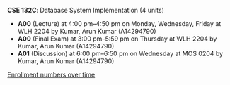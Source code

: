 **CSE 132C**: Database System Implementation (4 units)

- **A00** (Lecture) at 4:00 pm–4:50 pm on Monday, Wednesday, Friday at WLH 2204 by Kumar, Arun Kumar (A14294790)
- **A00** (Final Exam) at 3:00 pm–5:59 pm on Thursday at WLH 2204 by Kumar, Arun Kumar (A14294790)
- **A01** (Discussion) at 6:00 pm–6:50 pm on Wednesday at MOS 0204 by Kumar, Arun Kumar (A14294790)

[Enrollment numbers over time](./CSE132C.tsv)
